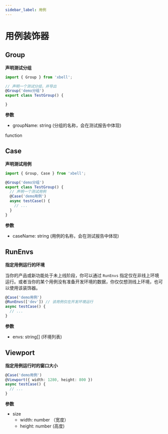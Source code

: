 ```yaml
---
sidebar_label: 用例
---
```


# 用例装饰器

## Group
**声明测试分组**

```typescript title="src/cases/demo.test.ts"
import { Group } from 'xbell';

// 声明一个测试分组，并导出
@Group('demo分组')
export class TestGroup() {

}
```

**参数**
- groupName: string (分组的名称，会在测试报告中体现)

function

## Case
**声明测试用例**
```typescript title="src/cases/demo.test.ts"
import { Group, Case } from 'xbell';

@Group('demo分组')
export class TestGroup() {
  // 声明一个测试用例
  @Case('demo用例')
  async testCase() {
    // ...
  }
}
```

**参数**
- caseName: string (用例的名称，会在测试报告中体现)

## RunEnvs
**指定用例运行的环境**

当你的产品或新功能处于未上线阶段，你可以通过 `RunEnvs` 指定仅在非线上环境运行。或者当你的某个用例没有准备开发环境的数据，你仅仅想测线上环境，也可以使用该装饰器。
```typescript title="src/cases/demo.test.ts"
@Case('demo用例')
@RunEnvs(['dev']) // 该用例仅在开发环境运行
async testCase() {
  // ...
}
```

**参数**
- envs: string[] (环境列表)

## Viewport
**指定用例运行时的窗口大小**
```typescript title="src/cases/demo.test.ts"
@Case('demo用例')
@Viewport({ width: 1280, height: 800 })
async testCase() {
  // ...
}
```

**参数**
- size
  - width: number （宽度）
  - height: number (高度)


